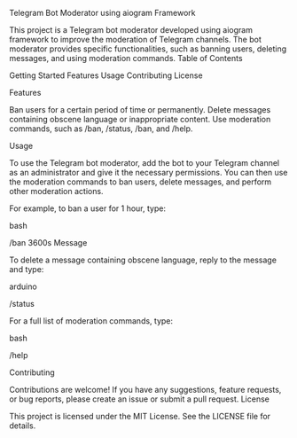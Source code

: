 Telegram Bot Moderator using aiogram Framework

This project is a Telegram bot moderator developed using aiogram framework to improve the moderation of Telegram channels. The bot moderator provides specific functionalities, such as banning users, deleting messages, and using moderation commands.
Table of Contents

  Getting Started
  Features
  Usage
  Contributing
  License

  Features

  Ban users for a certain period of time or permanently.
  Delete messages containing obscene language or inappropriate content.
  Use moderation commands, such as /ban, /status, /ban, and /help.

Usage

To use the Telegram bot moderator, add the bot to your Telegram channel as an administrator and give it the necessary permissions. You can then use the moderation commands to ban users, delete messages, and perform other moderation actions.

For example, to ban a user for 1 hour, type:

bash

/ban 3600s Message

To delete a message containing obscene language, reply to the message and type:

arduino

/status

For a full list of moderation commands, type:

bash

/help

Contributing

Contributions are welcome! If you have any suggestions, feature requests, or bug reports, please create an issue or submit a pull request.
License

This project is licensed under the MIT License. See the LICENSE file for details.
